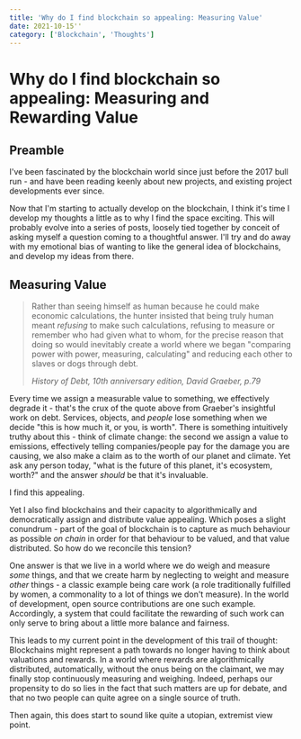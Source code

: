 ```yaml
---
title: 'Why do I find blockchain so appealing: Measuring Value'
date: 2021-10-15''
category: ['Blockchain', 'Thoughts']
---
```


# Why do I find blockchain so appealing: Measuring and Rewarding Value

## Preamble

I've been fascinated by the blockchain world since just before the 2017 bull run - and have been reading keenly about new projects, and existing project developments ever since.

Now that I'm starting to actually develop on the blockchain, I think it's time I develop my thoughts a little as to why I find the space exciting. This will probably evolve into a series of posts, loosely tied together by conceit of asking myself a question coming to a thoughtful answer. I'll try and do away with my emotional bias of wanting to like the general idea of blockchains, and develop my ideas from there.

## Measuring Value

> Rather than seeing himself as human because he could make economic calculations, the hunter insisted that being truly human meant _refusing_ to make such calculations, refusing to measure or remember who had given what to whom, for the precise reason that doing so would inevitably create a world where we began "comparing power with power, measuring, calculating" and reducing each other to slaves or dogs through debt.
>
> _History of Debt, 10th anniversary edition, David Graeber, p.79_

Every time we assign a measurable value to something, we effectively degrade it - that's the crux of the quote above from Graeber's insightful work on debt. Services, objects, and _people_ lose something when we decide "this is how much it, or you, is worth". There is something intuitively truthy about this - think of climate change: the second we assign a value to emissions, effectively telling companies/people pay for the damage you are causing, we also make a claim as to the worth of our planet and climate. Yet ask any person today, "what is the future of this planet, it's ecosystem, worth?" and the answer _should_ be that it's invaluable.

I find this appealing.

Yet I also find blockchains and their capacity to algorithmically and democratically assign and distribute value appealing. Which poses a slight conundrum - part of the goal of blockchain is to capture as much behaviour as possible _on chain_ in order for that behaviour to be valued, and that value distributed. So how do we reconcile this tension?

One answer is that we live in a world where we do weigh and measure _some_ things, and that we create harm by neglecting to weight and measure _other_ things - a classic example being care work (a role traditionally fulfilled by women, a commonality to a lot of things we don't measure). In the world of development, open source contributions are one such example. Accordingly, a system that could facilitate the rewarding of such work can only serve to bring about a little more balance and fairness.

This leads to my current point in the development of this trail of thought: Blockchains might represent a path towards no longer having to think about valuations and rewards. In a world where rewards are algorithmically distributed, automatically, without the onus being on the claimant, we may finally stop continuously measuring and weighing. Indeed, perhaps our propensity to do so lies in the fact that such matters are up for debate, and that no two people can quite agree on a single source of truth.

Then again, this does start to sound like quite a utopian, extremist view point.
